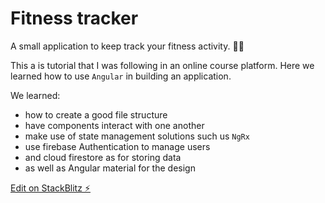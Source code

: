 # Fitness tracker

A small application to keep track your fitness activity. 🏋️‍♂️

This a is tutorial that I was following in an online course platform. 
Here we learned how to use `Angular` in building an application. 

We learned:
- how to create a good file structure
- have components interact with one another
- make use of state management solutions such us `NgRx`
- use firebase Authentication to manage users
- and cloud firestore as for storing data
- as well as Angular material for the design

[Edit on StackBlitz ⚡️](https://stackblitz.com/edit/angular-fitness-tracker-clean)
